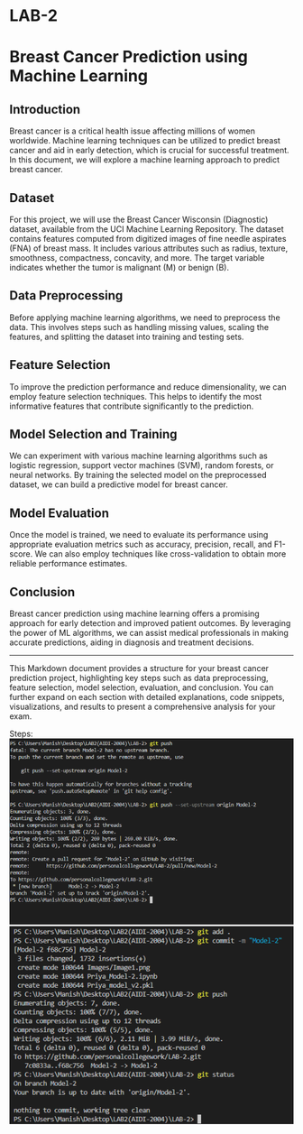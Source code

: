 # LAB-2
# Breast Cancer Prediction using Machine Learning

## Introduction
Breast cancer is a critical health issue affecting millions of women worldwide. Machine learning techniques can be utilized to predict breast cancer and aid in early detection, which is crucial for successful treatment. In this document, we will explore a machine learning approach to predict breast cancer.

## Dataset
For this project, we will use the Breast Cancer Wisconsin (Diagnostic) dataset, available from the UCI Machine Learning Repository. The dataset contains features computed from digitized images of fine needle aspirates (FNA) of breast mass. It includes various attributes such as radius, texture, smoothness, compactness, concavity, and more. The target variable indicates whether the tumor is malignant (M) or benign (B).

## Data Preprocessing
Before applying machine learning algorithms, we need to preprocess the data. This involves steps such as handling missing values, scaling the features, and splitting the dataset into training and testing sets.

## Feature Selection
To improve the prediction performance and reduce dimensionality, we can employ feature selection techniques. This helps to identify the most informative features that contribute significantly to the prediction.

## Model Selection and Training
We can experiment with various machine learning algorithms such as logistic regression, support vector machines (SVM), random forests, or neural networks. By training the selected model on the preprocessed dataset, we can build a predictive model for breast cancer.

## Model Evaluation
Once the model is trained, we need to evaluate its performance using appropriate evaluation metrics such as accuracy, precision, recall, and F1-score. We can also employ techniques like cross-validation to obtain more reliable performance estimates.

## Conclusion
Breast cancer prediction using machine learning offers a promising approach for early detection and improved patient outcomes. By leveraging the power of ML algorithms, we can assist medical professionals in making accurate predictions, aiding in diagnosis and treatment decisions.

---

This Markdown document provides a structure for your breast cancer prediction project, highlighting key steps such as data preprocessing, feature selection, model selection, evaluation, and conclusion. You can further expand on each section with detailed explanations, code snippets, visualizations, and results to present a comprehensive analysis for your exam.

Steps:
![Alt Text](Images/Image-1.png)
![Alt Text](Images/Image-2.png)
